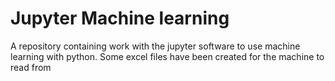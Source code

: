 # Jupyter Machine learning
A repository containing work with the jupyter software to use machine learning with python. Some excel files have been created for the machine to read from
